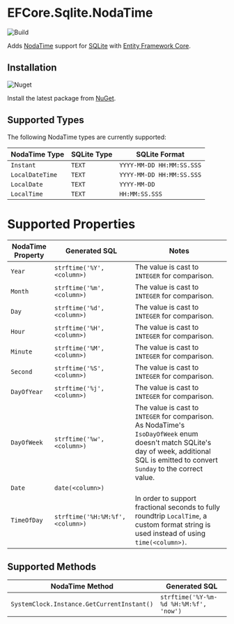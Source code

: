 # EFCore.Sqlite.NodaTime

![Build](https://github.com/khellang/EFCore.Sqlite.NodaTime/workflows/Build/badge.svg)

Adds [NodaTime](https://github.com/nodatime/nodatime) support for [SQLite](https://sqlite.org/) with [Entity Framework Core](https://github.com/dotnet/efcore).

## Installation

![Nuget](https://img.shields.io/nuget/v/EFCore.Sqlite.NodaTime)

Install the latest package from [NuGet](https://www.nuget.org/package/EFCore.Sqlite.NodaTime).

## Supported Types

The following NodaTime types are currently supported:

| NodaTime Type | SQLite Type | SQLite Format |
|---------------|-------------|---------------|
| `Instant` | `TEXT` | `YYYY-MM-DD HH:MM:SS.SSS` |
| `LocalDateTime` | `TEXT` | `YYYY-MM-DD HH:MM:SS.SSS` |
| `LocalDate` | `TEXT` | `YYYY-MM-DD` |
| `LocalTime` | `TEXT` | `HH:MM:SS.SSS` |

# Supported Properties

| NodaTime Property | Generated SQL | Notes |
|-------------------|--------------|-------|
| `Year` | `strftime('%Y', <column>)` | The value is cast to `INTEGER` for comparison. |
| `Month` | `strftime('%m', <column>)` | The value is cast to `INTEGER` for comparison. |
| `Day` | `strftime('%d', <column>)` | The value is cast to `INTEGER` for comparison. |
| `Hour` | `strftime('%H', <column>)` | The value is cast to `INTEGER` for comparison. |
| `Minute` | `strftime('%M', <column>)` | The value is cast to `INTEGER` for comparison. |
| `Second` | `strftime('%S', <column>)` | The value is cast to `INTEGER` for comparison. |
| `DayOfYear` | `strftime('%j', <column>)` | The value is cast to `INTEGER` for comparison.|
| `DayOfWeek` | `strftime('%w', <column>)` | The value is cast to `INTEGER` for comparison. As NodaTime's `IsoDayOfWeek` enum doesn't match SQLite's day of week, additional SQL is emitted to convert `Sunday` to the correct value. |
| `Date` | `date(<column>)` | |
| `TimeOfDay` | `strftime('%H:%M:%f', <column>)` | In order to support fractional seconds to fully roundtrip `LocalTime`, a custom format string is used instead of using `time(<column>)`. |

## Supported Methods

| NodaTime Method | Generated SQL |
|-----------------|---------------|
| `SystemClock.Instance.GetCurrentInstant()` | `strftime('%Y-%m-%d %H:%M:%f', 'now')` |